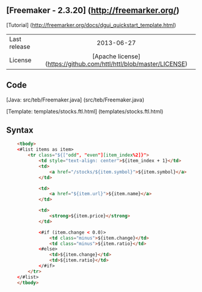 ## [Freemaker - 2.3.20] (http://freemarker.org/)

[Tutorial] (http://freemarker.org/docs/dgui_quickstart_template.html)

|                     |                                                                     | 
| ------------------- |:-------------------------------------------------------------------:| 
| Last release        | 2013-06-27                                                          |
| License             | [Apache license] (https://github.com/httl/httl/blob/master/LICENSE) |


## Code
[Java: src/teb/Freemaker.java] (src/teb/Freemaker.java)

[Template: templates/stocks.ftl.html] (templates/stocks.ftl.html)

## Syntax 
```` html
    <tbody>
	<#list items as item>
		<tr class="${["odd", "even"][item_index%2]}">
			<td style="text-align: center">${item_index + 1}</td>
			<td>
				<a href="/stocks/${item.symbol}">${item.symbol}</a>
			</td>

			<td>
				<a href="${item.url}">${item.name}</a>
			</td>

			<td>
				<strong>${item.price}</strong>
			</td>

			<#if (item.change < 0.0)>
				<td class="minus">${item.change}</td>
				<td class="minus">${item.ratio}</td>
			<#else>
				<td>${item.change}</td>
				<td>${item.ratio}</td>
			</#if>
		</tr>
	</#list>
	</tbody>
````
